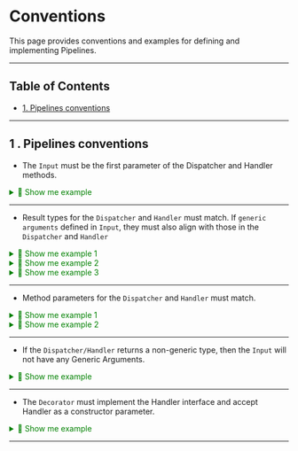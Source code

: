 # Conventions

This page provides conventions and examples for defining and implementing Pipelines.

---

## Table of Contents

- [1. Pipelines conventions](#1-pipelines-conventions)
-----

## 1 . Pipelines conventions


- The `Input` must be the first parameter of the Dispatcher and Handler methods.

<details>
<summary style="color: green">📜 Show me example </summary>

```cs
public interface IInput<TResult> where TResult: class{ } 

public interface IHandler<in TInput, TResult> where TInput : IInput<TResult> where TResult: class
{
    public Task<TResult> HandleAsync(TInput input, CancellationToken token);
}

public interface IDispatcher
{
    public Task<TResult> SendAsync<TResult>(IInput<TResult> input, CancellationToken token) where TResult : class;
}
```

</details>

-------

- Result types for the `Dispatcher` and `Handler` must match. If `generic arguments` defined in `Input`,  they must also align with those in the `Dispatcher` and `Handler` 

<details>
<summary style="color: green">📜 Show me example 1 </summary>

```cs

public interface IInput<TResult> where TResult: class{ } 

public interface IHandler<in TInput, TResult> where TInput : IInput<TResult> where TResult: class
{
    public Task<TResult> HandleAsync(TInput input, CancellationToken token);
}

public interface IDispatcher
{
    public Task<TResult> SendAsync<TResult>(IInput<TResult> input, CancellationToken token) where TResult : class;
}
```

</details>

<details>
<summary style="color: green">📜 Show me example 2 </summary>

```cs
public interface IInput<TResult, TResult2> where TResult : class where TResult2 : class { } 

public interface IHandler<in TInput, TResult, TResult2>
    where TInput : IInput<TResult, TResult2> where TResult : class where TResult2 : class
{
    public Task<(TResult, TResult2)> HandleAsync(TInput input, CancellationToken token);
}

public interface IDispatcher
{
    public Task<(TResult, TResult2)> SendAsync<TResult, TResult2>(IInput<TResult, TResult2> input,
        CancellationToken token) where TResult : class where TResult2 : class;
}
```

</details>

<details>
<summary style="color: green">📜 Show me example 3 </summary>

```cs
public interface IInput { }

public interface IHandler<in TInput> where TInput : IInput
{
    public Task HandleAsync(TInput command, CancellationToken token);
}

public interface IDispatcher
{
    public Task SendAsync(IInput input, CancellationToken token);
}
```

</details>

-------

- Method parameters for the `Dispatcher` and `Handler` must match.

<details>
<summary style="color: green">📜 Show me example 1 </summary>

```cs
public interface IHandler<in TInput, TResult> where TInput : IInput<TResult> where TResult: class
{
    public Task<TResult> HandleAsync(TInput input, CancellationToken token);
}

public interface IDispatcher
{
    public Task<TResult> SendAsync<TResult>(IInput<TResult> input, CancellationToken token) where TResult : class;
}
```

</details>

<details>
<summary style="color: green">📜 Show me example 2 </summary>

```cs
public interface IHandler<in TInput, TResult> where TInput : IInput<TResult> where TResult : class
{
    public Task<TResult> HandleAsync(TInput command, CancellationToken token, bool canDoSomething,
        Dictionary<string, string> fancyDictionary);
}

public interface IDispatcher
{
    public Task<TResult> SendAsync<TResult>(IInput<TResult> input, CancellationToken t, bool canDoSomething,
        Dictionary<string, string> dictionary) where TResult : class;
}
```

</details>

-------

- If the `Dispatcher/Handler` returns a non-generic type, then the `Input` will not have any Generic Arguments.

<details>
<summary style="color: green">📜 Show me example</summary>

```cs
public interface IInput { }

public interface IHandler<in TInput> where TInput : IInput
{
    public Task<string> HandleAsync(TInput command, CancellationToken token);
}

public interface IDispatcher
{
    public Task<string> SendAsync(IInput inputWithResult, CancellationToken token);
}
```
</details>

-------

- The `Decorator` must implement the Handler interface and accept Handler as a constructor parameter.

<details>
<summary style="color: green">📜 Show me example</summary>

```cs
public class LoggingDecorator<TInput, TResult> : IHandler<TInput, TResult>
    where TInput : IInput<TResult> where TResult : class
{
    private readonly IHandler<TInput, TResult> _handler;
    private readonly ILogger<LoggingDecorator<TInput, TResult>> _logger;

    public LoggingDecorator(IHandler<TInput, TResult> handler, ILogger<LoggingDecorator<TInput, TResult>> logger)
    {
        _handler = handler;
        _logger = logger;
    }

    public async Task<TResult> HandleAsync(TInput request, CancellationToken token)
    {
        _logger.Log(LogLevel.Information, "Executing handler for input {0}", typeof(TInput));
        var result = await _handler.HandleAsync(request, token);
        _logger.Log(LogLevel.Information, "Executed handler for input {0}", typeof(TInput));

        return result;
    }
}

public interface IInput<TResult> where TResult: class{ } 

public interface IHandler<in TInput, TResult> where TInput : IInput<TResult> where TResult: class
{
    public Task<TResult> HandleAsync(TInput input, CancellationToken token);
}

public interface IDispatcher
{
    public Task<TResult> SendAsync<TResult>(IInput<TResult> input, CancellationToken token) where TResult : class;
}
```

</details>

-------